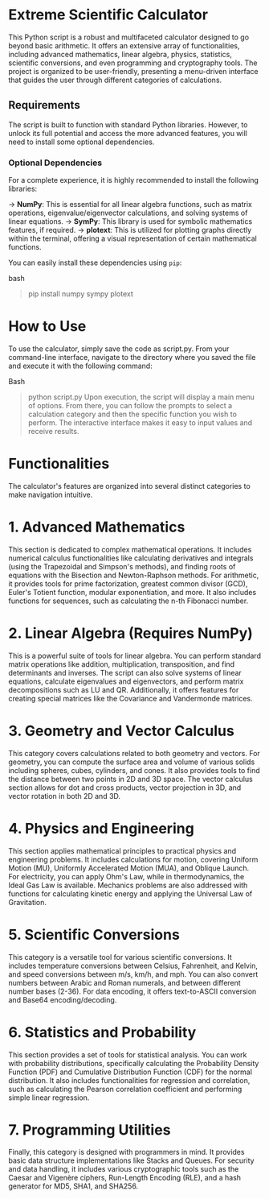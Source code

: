 # Extreme Scientific Calculator

This Python script is a robust and multifaceted calculator designed to go beyond basic arithmetic. It offers an extensive array of functionalities, including advanced mathematics, linear algebra, physics, statistics, scientific conversions, and even programming and cryptography tools. The project is organized to be user-friendly, presenting a menu-driven interface that guides the user through different categories of calculations.

## Requirements

The script is built to function with standard Python libraries. However, to unlock its full potential and access the more advanced features, you will need to install some optional dependencies.

### Optional Dependencies

For a complete experience, it is highly recommended to install the following libraries:

  -> **NumPy**: This is essential for all linear algebra functions, such as matrix operations, eigenvalue/eigenvector calculations, and solving systems of linear equations.
  -> **SymPy**: This library is used for symbolic mathematics features, if required.
  -> **plotext**: This is utilized for plotting graphs directly within the terminal, offering a visual representation of certain mathematical functions.

You can easily install these dependencies using `pip`:

bash
  > pip install numpy sympy plotext

# How to Use
To use the calculator, simply save the code as script.py. From your command-line interface, navigate to the directory where you saved the file and execute it with the following command:

Bash
  > python script.py
Upon execution, the script will display a main menu of options. From there, you can follow the prompts to select a calculation category and then the specific function you wish to perform. The interactive interface makes it easy to input values and receive results.

# Functionalities
The calculator's features are organized into several distinct categories to make navigation intuitive.

# 1. Advanced Mathematics
This section is dedicated to complex mathematical operations. It includes numerical calculus functionalities like calculating derivatives and integrals (using the Trapezoidal and Simpson's methods), and finding roots of equations with the Bisection and Newton-Raphson methods. For arithmetic, it provides tools for prime factorization, greatest common divisor (GCD), Euler's Totient function, modular exponentiation, and more. It also includes functions for sequences, such as calculating the n-th Fibonacci number.

# 2. Linear Algebra (Requires NumPy)
This is a powerful suite of tools for linear algebra. You can perform standard matrix operations like addition, multiplication, transposition, and find determinants and inverses. The script can also solve systems of linear equations, calculate eigenvalues and eigenvectors, and perform matrix decompositions such as LU and QR. Additionally, it offers features for creating special matrices like the Covariance and Vandermonde matrices.

# 3. Geometry and Vector Calculus
This category covers calculations related to both geometry and vectors. For geometry, you can compute the surface area and volume of various solids including spheres, cubes, cylinders, and cones. It also provides tools to find the distance between two points in 2D and 3D space. The vector calculus section allows for dot and cross products, vector projection in 3D, and vector rotation in both 2D and 3D.

# 4. Physics and Engineering
This section applies mathematical principles to practical physics and engineering problems. It includes calculations for motion, covering Uniform Motion (MU), Uniformly Accelerated Motion (MUA), and Oblique Launch. For electricity, you can apply Ohm's Law, while in thermodynamics, the Ideal Gas Law is available. Mechanics problems are also addressed with functions for calculating kinetic energy and applying the Universal Law of Gravitation.

# 5. Scientific Conversions
This category is a versatile tool for various scientific conversions. It includes temperature conversions between Celsius, Fahrenheit, and Kelvin, and speed conversions between m/s, km/h, and mph. You can also convert numbers between Arabic and Roman numerals, and between different number bases (2-36). For data encoding, it offers text-to-ASCII conversion and Base64 encoding/decoding.

# 6. Statistics and Probability
This section provides a set of tools for statistical analysis. You can work with probability distributions, specifically calculating the Probability Density Function (PDF) and Cumulative Distribution Function (CDF) for the normal distribution. It also includes functionalities for regression and correlation, such as calculating the Pearson correlation coefficient and performing simple linear regression.

# 7. Programming Utilities
Finally, this category is designed with programmers in mind. It provides basic data structure implementations like Stacks and Queues. For security and data handling, it includes various cryptographic tools such as the Caesar and Vigenère ciphers, Run-Length Encoding (RLE), and a hash generator for MD5, SHA1, and SHA256.
